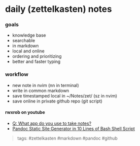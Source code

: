 # daily (zettelkasten) notes

### goals
* knowledge base
* searchable
* in markdown
* local and online
* ordering and prioritizing
* better and faster typing

### workflow
* new note in nvim (nn in terminal)
* write in common markdown
* save timestamped local in ~/Notes/zet/ (sz in nvim)
* save online in private github repo (git script)


#### rwxrob on youtube
* [Q: What app do you use to take notes?](https://www.youtube.com/watch?v=26X2onaKGc0 "rwxrob on notes")
* [Pandoc Static Site Generator in 10 Lines of Bash Shell Script](https://www.youtube.com/watch?v=26X2onaKGc0 "rwxrob on pandoc")

> tags: #zettelkasten #markdown #pandoc #github

